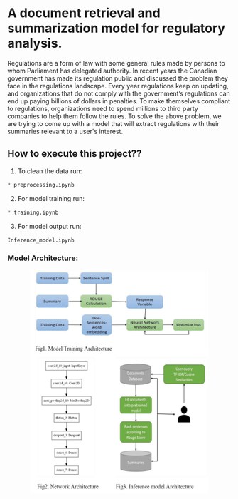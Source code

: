 # A document retrieval and summarization model for regulatory analysis.

Regulations are a form of law with some general rules made by persons to whom Parliament has delegated authority. In recent years the Canadian government has made its regulation public and discussed the problem they face in the regulations landscape. Every year regulations keep on updating, and organizations that do not comply with the government’s regulations can end up paying billions of dollars in penalties. To make themselves compliant to regulations, organizations need to spend millions to third party companies to help them follow the rules.
To solve the above problem, we are trying to come up with a model that will extract regulations with their summaries relevant to a user's interest.

## How to execute this project??

 1. To clean the data run:
 ```bash
* preprocessing.ipynb
```
2. For model training run:
```bash
* training.ipynb
```
3. For model output run:
```bash
Inference_model.ipynb
```

### Model Architecture:

<div align="center">
<img src="https://github.com/kshirabdhip/Data-Science---MRP/blob/master/model_architecture.png" width="400" height="500">
</div>
